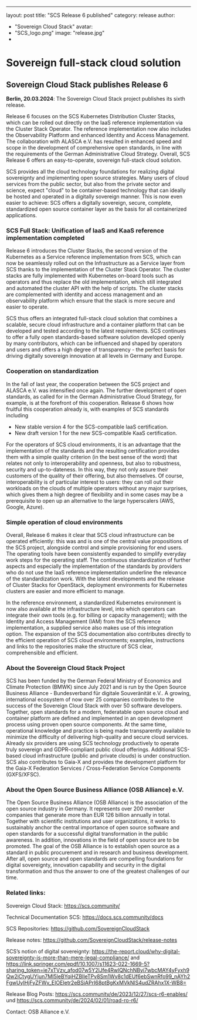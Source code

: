 ---
layout: post
title:  "SCS Release 6 published"
category: release
author:
  - "Sovereign Cloud Stack"
avatar:
  - "SCS_logo.png"
image: "release.jpg"
-
# Sovereign full-stack cloud solution
## Sovereign Cloud Stack publishes Release 6

**Berlin, 20.03.2024**: The Sovereign Cloud Stack project publishes its sixth release. 

Release 6 focuses on the SCS Kubernetes Distribution Cluster Stacks, which can
be rolled out directly on the IaaS reference implementation via the Cluster
Stack Operator. The reference implementation now also includes the
Observability Platform and enhanced Identity and Access Management. The
collaboration with ALASCA e.V. has resulted in enhanced speed and scope in the
development of comprehensive open standards, in line with the requirements of
the German Administrative Cloud Strategy. Overall, SCS Release 6 offers an
easy-to-operate, sovereign full-stack cloud solution.

SCS provides all the cloud technology foundations for realizing digital
sovereignty and implementing open source strategies. Many users of cloud
services from the public sector, but also from the private sector and science,
expect "cloud" to be container-based technology that can ideally be hosted and
operated in a digitally sovereign manner. This is now even easier to achieve:
SCS offers a digitally sovereign, secure, complete, standardized open source
container layer as the basis for all containerized applications.

### SCS Full Stack: Unification of IaaS and KaaS reference implementation completed

Release 6 introduces the Cluster Stacks, the second version of the Kubernetes
as a Service reference implementation from SCS, which can now be seamlessly
rolled out on the Infrastructure as a Service layer from SCS thanks to the
implementation of the Cluster Stack Operator. The cluster stacks are fully
implemented with Kubernetes on-board tools such as operators and thus replace
the old implementation, which still integrated and automated the cluster API
with the help of scripts. The cluster stacks are complemented with identity and
access management and an observability platform which ensure that the stack is
more secure and easier to operate.

SCS thus offers an integrated full-stack cloud solution that combines a
scalable, secure cloud infrastructure and a container platform that can be
developed and tested according to the latest requirements. SCS continues to
offer a fully open standards-based software solution developed openly by many
contributors, which can be influenced and shaped by operators and users and
offers a high degree of transparency - the perfect basis for driving digitally
sovereign innovation at all levels in Germany and Europe.

### Cooperation on standardization

In the fall of last year, the cooperation between the SCS project and ALASCA
e.V. was intensified once again. The further development of open standards, as
called for in the German Administrative Cloud Strategy, for example, is at the
forefront of this cooperation. Release 6 shows how fruitful this cooperation
already is, with examples of SCS standards including

* New stable version 4 for the SCS-compatible IaaS certification.
* New draft version 1 for the new SCS-compatible KaaS certification.

For the operators of SCS cloud environments, it is an advantage that the
implementation of the standards and the resulting certification provides them
with a simple quality criterion (in the best sense of the word) that relates
not only to interoperability and openness, but also to robustness, security and
up-to-dateness. In this way, they not only assure their customers of the
quality of their offering, but also themselves. Of course, interoperability is
of particular interest to users: they can roll out their workloads on the
clouds of multiple operators without any major surprises, which gives them a
high degree of flexibility and in some cases may be a prerequisite to open up
an alternative to the large hyperscalers (AWS, Google, Azure).

### Simple operation of cloud environments

Overall, Release 6 makes it clear that SCS cloud infrastructure can be operated
efficiently: this was and is one of the central value propositions of the SCS
project, alongside control and simple provisioning for end users. The operating
tools have been consistently expanded to simplify everyday work steps for the
operating staff. The continuous standardization of further aspects and
especially the implementation of the standards by providers who do not use the
IaaS reference implementation underline the relevance of the standardization
work. With the latest developments and the release of Cluster Stacks for
OpenStack, deployment environments for Kubernetes clusters are easier and more
efficient to manage.

In the reference environment, a standardized Kubernetes environment is now also
available at the infrastructure level, into which operators can integrate their
own tools (e.g. for billing or capacity management); with the Identity and
Access Management (IAM) from the SCS reference implementation, a supplied
service also makes use of this integration option. The expansion of the SCS
documentation also contributes directly to the efficient operation of SCS cloud
environments; examples, instructions and links to the repositories make the
structure of SCS clear, comprehensible and efficient.

### About the Sovereign Cloud Stack Project

SCS has been funded by the German Federal Ministry of Economics and Climate
Protection (BMWK) since July 2021 and is run by the Open Source Business
Alliance - Bundesverband für digitale Souveränität e.V.. A growing,
international ecosystem of now over 25 companies contributes to the success of
the Sovereign Cloud Stack with over 50 software developers. Together, open
standards for a modern, federatable open source cloud and container platform
are defined and implemented in an open development process using proven open
source components. At the same time, operational knowledge and practice is
being made transparently available to minimize the difficulty of delivering
high-quality and secure cloud services. Already six providers are using SCS
technology productively to operate truly sovereign and GDPR-compliant public
cloud offerings. Additional SCS-based cloud infrastructure (public and private
clouds) is under construction. SCS also contributes to Gaia-X and provides the
development platform for the Gaia-X Federation Services / Cross-Federation
Service Components (GXFS/XFSC).

### About the Open Source Business Alliance (OSB Alliance) e.V.

The Open Source Business Alliance (OSB Alliance) is the association of the open
source industry in Germany. It represents over 200 member companies that
generate more than EUR 126 billion annually in total. Together with scientific
institutions and user organizations, it works to sustainably anchor the central
importance of open source software and open standards for a successful digital
transformation in the public awareness. In addition, innovations in the field
of open source are to be promoted. The goal of the OSB Alliance is to establish
open source as a standard in public procure­ment and in research and business
development. After all, open source and open standards are compelling
foundations for digital sovereignty, innovation capability and security in the
digital transformation and thus the answer to one of the greatest challenges of
our time.

### Related links:

Sovereign Cloud Stack: https://scs.community/

Technical Documentation SCS: https://docs.scs.community/docs

SCS Repositories: https://github.com/SovereignCloudStack

Release notes: https://github.com/SovereignCloudStack/release-notes

SCS’s notion of digital sovereignty: https://the-report.cloud/why-digital-sovereignty-is-more-than-mere-legal-compliance/ and https://link.springer.com/epdf/10.1007/s11623-022-1669-5?sharing_token=ie7xTVzv_afod07w5Y2lJfe4RwlQNchNByi7wbcMAY4yFyxh9Qw2iCtygUYjun7MI5leBYqiHZBlIeTPv8Sm1Wv8c1dEUf6ebSwnRfo99_nAYh2FgwUyIHjFyZFWv_EIOEIetr2eBSiAPrI68ptBgKxMVkNlS4udZRAhx1X-WB8= 

Release Blog Posts: https://scs.community/de/2023/12/27/scs-r6-enables/ und https://scs.community/de/2024/02/01/road-ro-r6/ 

Contact: OSB Alliance e.V.
